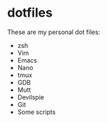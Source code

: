 dotfiles
========

These are my personal dot files:

* zsh
* Vim
* Emacs
* Nano
* tmux
* GDB
* Mutt
* Devilspie
* Git
* Some scripts

